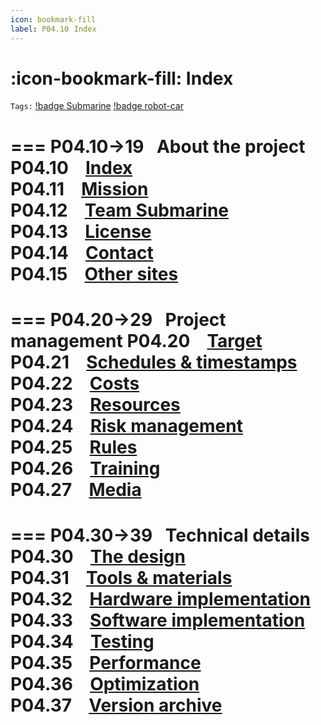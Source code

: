 ```yaml
---
icon: bookmark-fill
label: P04.10⠀Index
---
```

# :icon-bookmark-fill: Index
`Tags:` [!badge Submarine](/projects/P04-submarine.md) [!badge robot-car]()

=== P04.10→19⠀About the project
P04.10 ⠀[Index](/projects/P04-submarine/P04-10-19-about-the-project/P04-10-index.md)\
P04.11 ⠀[Mission](/projects/P04-submarine/P04-10-19-about-the-project/P04-11-mission.md)\
P04.12 ⠀[Team Submarine](/projects/P04-submarine/P04-10-19-about-the-project/P04-12-team-submarine.md)\
P04.13 ⠀[License](/projects/P04-submarine/P04-10-19-about-the-project/P04-13-license.md)\
P04.14 ⠀[Contact](/projects/P04-submarine/P04-10-19-about-the-project/P04-14-contact.md)\
P04.15 ⠀[Other sites](/projects/P04-submarine/P04-10-19-about-the-project/P04-15-other-sites.md)
===

=== P04.20→29⠀Project management
P04.20 ⠀[Target](/projects/P04-submarine/P04-20-29-project-management/P04-20-target.md)\
P04.21 ⠀[Schedules & timestamps](/projects/P04-submarine/P04-20-29-project-management/P04-21-schedules.md)\
P04.22 ⠀[Costs](/projects/P04-submarine/04-20-29-project-management/P04-22-costs.md)\
P04.23 ⠀[Resources](/projects/P04-submarine/P04-20-29-project-management/P04-23-resources.md)\
P04.24 ⠀[Risk management](/projects/P04-submarine/P04-20-29-project-management/P04-24-risks.md)\
P04.25 ⠀[Rules](/projects/P04-submarine/P04-20-29-project-management/P04-25-rules.md)\
P04.26 ⠀[Training](/projects/P04-submarine/P04-20-29-project-management/P04-26-training.md)\
P04.27 ⠀[Media](/projects/P04-submarine/P04-20-29-project-management/P04-27-media.md)
===

=== P04.30→39⠀Technical details
P04.30 ⠀[The design](/projects/P04-submarine/P04-30-39-technical-details/P04-30-the-design.md)\
P04.31 ⠀[Tools & materials](/projects/P04-submarine/P04-30-39-technical-details/P04-31-tools.md)\
P04.32 ⠀[Hardware implementation](/projects/P04-submarine/P04-30-39-technical-details/P04-32-hardware.md)\
P04.33 ⠀[Software implementation](/projects/P04-submarine/P04-30-39-technical-details/P04-33-software.md)\
P04.34 ⠀[Testing](/projects/P04-submarine/P04-30-39-technical-details/P04-34-testing.md)\
P04.35 ⠀[Performance](/projects/P04-submarine/P04-30-39-technical-details/P04-35-performance.md)\
P04.36 ⠀[Optimization](/projects/P04-submarine/P04-30-39-technical-details/P04-36-optimization.md)\
P04.37 ⠀[Version archive](/projects/P04-submarine/P04-30-39-technical-details/P04-37-version-archive.md)
===